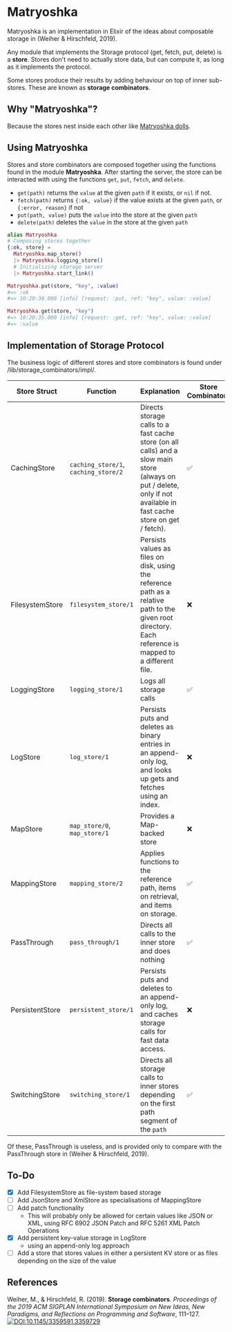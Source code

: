 # Matryoshka

Matryoshka is an implementation in Elixir of the ideas about composable storage in (Weiher & Hirschfeld, 2019).

Any module that implements the Storage protocol (get, fetch, put, delete) is a **store**. Stores don't need to actually store data, but can compute it, as long as it implements the protocol.

Some stores produce their results by adding behaviour on top of inner sub-stores. These are known as **storage combinators**.

## Why "Matryoshka"?

Because the stores nest inside each other like [Matryoshka dolls](https://en.wikipedia.org/wiki/Matryoshka_doll).

## Using Matryoshka

Stores and store combinators are composed together using the functions found 
in the module **Matryoshka**. After starting the server, the store can
be interacted with using the functions `get`, `put`, `fetch`, and `delete`.

- `get(path)` returns the `value` at the given `path` if it exists, or `nil` if
  not.
- `fetch(path)` returns `{:ok, value}` if the value exists at the given `path`,
  or `{:error, reason}` if not
- `put(path, value)` puts the `value` into the store at the given `path`
- `delete(path)` deletes the `value` in the store at the given `path`

```elixir
alias Matryoshka
# Composing stores together
{:ok, store} = 
  Matryoshka.map_store()
  |> Matryoshka.logging_store()
  # Initializing storage server
  |> Matryoshka.start_link()

Matryoshka.put(store, "key", :value)
#=> :ok
#=> 10:20:30.000 [info] [request: :put, ref: "key", value: :value]

Matryoshka.get(store, "key")
#=> 10:20:35.000 [info] [request: :get, ref: "key", value: :value]
#=> :value
```

## Implementation of Storage Protocol

The business logic of different stores and store combinators is found under /lib/storage_combinators/impl/. 

| Store Struct | Function | Explanation | Store Combinator? | Wrapped stores |
| --- | --- | --- | --- | --- |
| CachingStore | `caching_store/1`, `caching_store/2` | Directs storage calls to a fast cache store (on all calls) and a slow main store (always on put / delete, only if not available in fast cache store on get / fetch). | ✅ | Takes 2 underlying stores |
| FilesystemStore | `filesystem_store/1` | Persists values as files on disk, using the reference path as a relative path to the given root directory. Each reference is mapped to a different file. | ❌ | N/A |
| LoggingStore | `logging_store/1` | Logs all storage calls | ✅ | Takes 1 underlying store  |
| LogStore | `log_store/1` | Persists puts and deletes as binary entries in an append-only log, and looks up gets and fetches using an index. | ❌ | N/A |
| MapStore | `map_store/0`, `map_store/1` | Provides a Map-backed store | ❌ | N/A |
| MappingStore | `mapping_store/2` | Applies functions to the reference path, items on retrieval, and items on storage. | ✅ | Takes 1 underlying store | 
| PassThrough | `pass_through/1` | Directs all calls to the inner store and does nothing | ✅ | Takes 1 underlying store |
| PersistentStore | `persistent_store/1` | Persists puts and deletes to an append-only log, and caches storage calls for fast data access. | ❌ | N/A |
| SwitchingStore | `switching_store/1` | Directs all storage calls to inner stores depending on the first path segment of the `path` | ✅ | Takes a Map of strings to underlying stores |

Of these, PassThrough is useless, and is provided only to compare with the PassThrough store in (Weiher & Hirschfeld, 2019).

## To-Do

- [x] Add FilesystemStore as file-system based storage
- [ ] Add JsonStore and XmlStore as specialisations of MappingStore
- [ ] Add patch functionality
  - This will probably only be allowed for certain values like JSON or XML, using RFC 6902 JSON Patch and RFC 5261 XML Patch Operations 
- [x] Add persistent key-value storage in LogStore
  - using an append-only log approach
- [ ] Add a store that stores values in either a persistent KV store or as files depending on the size of the value

## References

Weiher, M., & Hirschfeld, R. (2019). **Storage combinators**. *Proceedings of the 2019 ACM SIGPLAN International Symposium on New Ideas, New Paradigms, and Reflections on Programming and Software*, 111–127. [![DOI:10.1145/3359591.3359729](https://zenodo.org/badge/DOI/10.1145/3359591.3359729.svg)](https://doi.org/10.1145/3359591.3359729)
